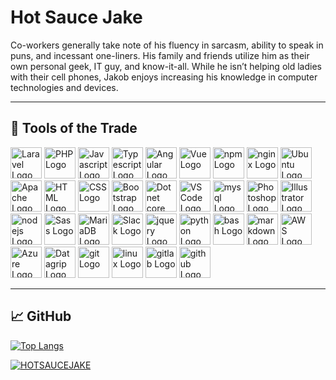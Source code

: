 # Hot Sauce Jake

Co-workers generally take note of his fluency in sarcasm, ability to speak in puns, and incessant one-liners. His family and friends utilize him as their own personal geek, IT guy, and know-it-all. While he isn’t helping old ladies with their cell phones, Jakob enjoys increasing his knowledge in computer technologies and devices. 

---

## 🧰 Tools of the Trade


<img src="https://cdn.worldvectorlogo.com/logos/laravel-2.svg" alt="Laravel Logo" width="50"/> <img src="https://cdn.worldvectorlogo.com/logos/php-1.svg" alt="PHP Logo" width="50"/> <img src="https://cdn.worldvectorlogo.com/logos/logo-javascript.svg" alt="Javascript Logo" width="50"/> <img src="https://cdn.worldvectorlogo.com/logos/typescript.svg" alt="Typescript Logo" width="50"/> <img src="https://cdn.worldvectorlogo.com/logos/angular-icon-1.svg" alt="Angular Logo" width="50"/> <img src="https://cdn.worldvectorlogo.com/logos/vue-9.svg" alt="Vue Logo" width="50"/> <img src="https://cdn.worldvectorlogo.com/logos/npm.svg" alt="npm Logo" width="50"/> <img src="https://cdn.worldvectorlogo.com/logos/nginx-1.svg" alt="nginx Logo" width="50"/> <img src="https://cdn.worldvectorlogo.com/logos/ubuntu-2.svg" alt="Ubuntu Logo" width="50"/> <img src="https://cdn.worldvectorlogo.com/logos/apache-13.svg" alt="Apache Logo" width="50"/> <img src="https://cdn.worldvectorlogo.com/logos/html5.svg" alt="HTML Logo" width="50"/> <img src="https://cdn.worldvectorlogo.com/logos/css-5.svg" alt="CSS Logo" width="50"/> <img src="https://cdn.worldvectorlogo.com/logos/bootstrap-5-1.svg" alt="Bootstrap Logo" width="50"/> <img src="https://cdn.worldvectorlogo.com/logos/dot-net-core-7.svg" alt="Dot net core Logo" width="50"/> <img src="https://cdn.worldvectorlogo.com/logos/visual-studio-code.svg" alt="VS Code Logo" width="50"/> <img src="https://cdn.worldvectorlogo.com/logos/mysql-5.svg" alt="mysql Logo" width="50"/> <img src="https://cdn.worldvectorlogo.com/logos/photoshop-cc.svg" alt="Photoshop Logo" width="50"/> <img src="https://cdn.worldvectorlogo.com/logos/adobe-illustrator-cc.svg" alt="Illustrator Logo" width="50"/> <img src="https://cdn.worldvectorlogo.com/logos/nodejs-icon.svg" alt="nodejs Logo" width="50"/> <img src="https://cdn.worldvectorlogo.com/logos/sass-1.svg" alt="Sass Logo" width="50"/> <img src="https://cdn.worldvectorlogo.com/logos/mariadb.svg" alt="MariaDB Logo" width="50"/> <img src="https://cdn.worldvectorlogo.com/logos/slack-new-logo.svg" alt="Slack Logo" width="50"/> <img src="https://cdn.worldvectorlogo.com/logos/jquery-2.svg" alt="jquery Logo" width="50"/> <img src="https://cdn.worldvectorlogo.com/logos/python-5.svg" alt="python Logo" width="50"/> <img src="https://cdn.worldvectorlogo.com/logos/bash-3.svg" alt="bash Logo" width="50"/> <img src="https://cdn.worldvectorlogo.com/logos/markdown.svg" alt="markdown Logo" width="50"/> <img src="https://cdn.worldvectorlogo.com/logos/aws-logo.svg" alt="AWS Logo" width="50"/> <img src="https://cdn.worldvectorlogo.com/logos/azure-1.svg" alt="Azure Logo" width="50"/> <img src="https://cdn.worldvectorlogo.com/logos/datagrip-icon.svg" alt="Datagrip Logo" width="50"/> <img src="https://cdn.worldvectorlogo.com/logos/git-icon.svg" alt="git Logo" width="50"/> <img src="https://cdn.worldvectorlogo.com/logos/linux-tux.svg" alt="linux Logo" width="50"/> <img src="https://cdn.worldvectorlogo.com/logos/gitlab.svg" alt="gitlab Logo" width="50"/> <img src="https://cdn.worldvectorlogo.com/logos/github-icon-1.svg" alt="github Logo" width="50"/> 

---

## &#x1f4c8; GitHub

[![Top Langs](https://github-readme-stats.vercel.app/api/top-langs/?username=hotsaucejake&theme=synthwave&langs_count=10&layout=compact)](https://github.com/anuraghazra/github-readme-stats)

[![HOTSAUCEJAKE](https://github-readme-stats.vercel.app/api?username=hotsaucejake&theme=jolly&count_private=true&show_icons=true&include_all_commits=true&custom_title=HOTSAUCEJAKE%20stats)](https://github.com/anuraghazra/github-readme-stats)

